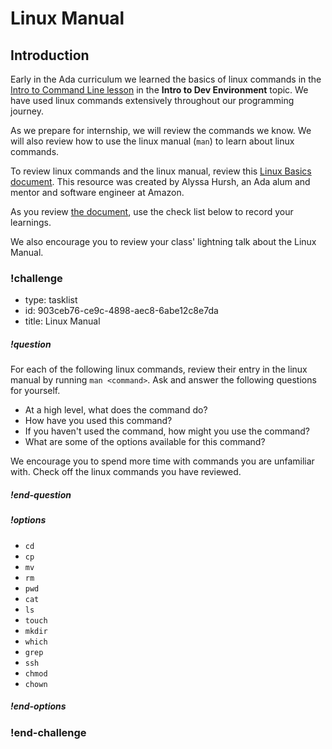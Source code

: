 # Linux Manual

## Introduction

Early in the Ada curriculum we learned the basics of linux commands in the [Intro to Command Line lesson](https://github.com/Ada-Developers-Academy/core-unit-1/blob/main/intro-to-dev-environment/intro-to-command-line.md) in the **Intro to Dev Environment** topic. We have used linux commands extensively throughout our programming journey.

As we prepare for internship, we will review the commands we know. We will also review how to use the linux manual (`man`) to learn about linux commands. 

To review linux commands and the linux manual, review this [Linux Basics document](http://alyssahursh.com/docs/linux-basics.html). This resource was created by Alyssa Hursh, an Ada alum and mentor and software engineer at Amazon. 

As you review [the document](http://alyssahursh.com/docs/linux-basics.html), use the check list below to record your learnings.

We also encourage you to review your class' lightning talk about the Linux Manual. 

<!-- >>>>>>>>>>>>>>>>>>>>>> BEGIN CHALLENGE >>>>>>>>>>>>>>>>>>>>>> -->
<!-- Replace everything in square brackets [] and remove brackets  -->

### !challenge

* type: tasklist
* id: 903ceb76-ce9c-4898-aec8-6abe12c8e7da
* title: Linux Manual

##### !question

For each of the following linux commands, review their entry in the linux manual by running `man <command>`. Ask and answer the following questions for yourself.
* At a high level, what does the command do?
* How have you used this command?
* If you haven't used the command, how might you use the command?
* What are some of the options available for this command?

We encourage you to spend more time with commands you are unfamiliar with. Check off the linux commands you have reviewed.

##### !end-question

##### !options

* `cd`
* `cp`
* `mv`
* `rm`
* `pwd` 
* `cat`
* `ls`
* `touch`
* `mkdir`
* `which`
* `grep`
* `ssh`
* `chmod` 
* `chown`

##### !end-options

### !end-challenge

<!-- ======================= END CHALLENGE ======================= -->